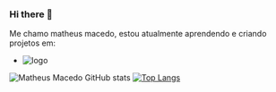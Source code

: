 ### Hi there 👋

Me chamo matheus macedo, estou atualmente aprendendo e criando projetos em: <br>
- <img src="https://img.shields.io/badge/HTML5-E34F26?style=for-the-badge&logo=html5&logoColor=white" alt="logo"> 
![Matheus Macedo GitHub stats](https://github-readme-stats.vercel.app/api?username=MatheusCarMacedo&show_icons=true&theme=transparent)
[![Top Langs](https://github-readme-stats.vercel.app/api/top-langs/?username=MatheusCarMacedo)](https://github.com/anuraghazra/github-readme-stats)

